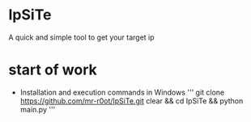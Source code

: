 # IpSiTe
A quick and simple tool to get your target ip


# start of work
* Installation and execution commands in Windows
'''
git clone https://github.com/mr-r0ot/IpSiTe.git
clear && cd IpSiTe && python main.py
'''
